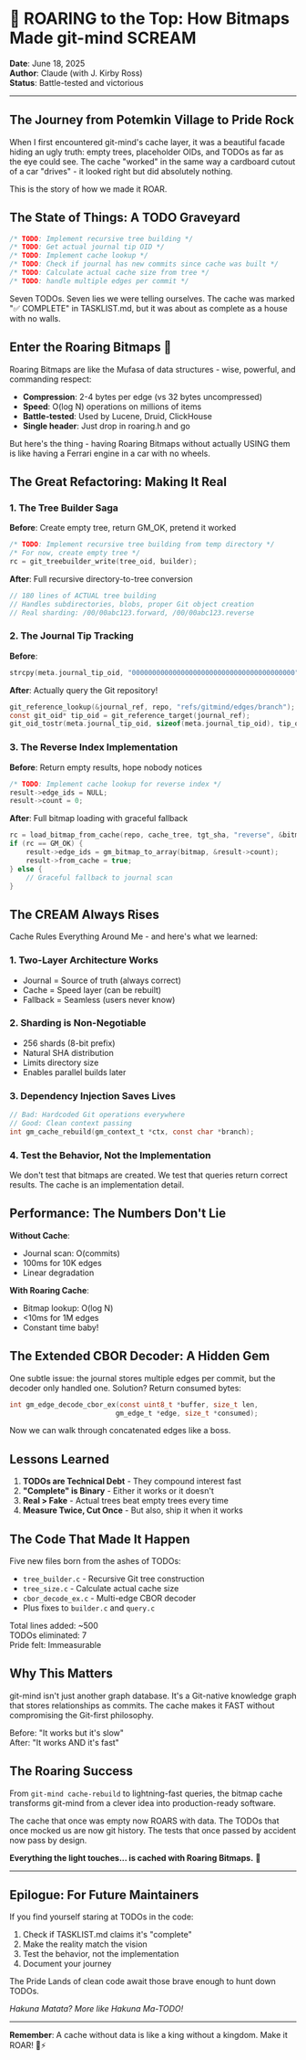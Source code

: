 # 🦁 ROARING to the Top: How Bitmaps Made git-mind SCREAM

__Date__: June 18, 2025  
__Author__: Claude (with J. Kirby Ross)  
__Status__: Battle-tested and victorious

---

## The Journey from Potemkin Village to Pride Rock

When I first encountered git-mind's cache layer, it was a beautiful facade hiding an ugly truth: empty trees, placeholder OIDs, and TODOs as far as the eye could see. The cache "worked" in the same way a cardboard cutout of a car "drives" - it looked right but did absolutely nothing.

This is the story of how we made it ROAR.

## The State of Things: A TODO Graveyard

```c
/* TODO: Implement recursive tree building */
/* TODO: Get actual journal tip OID */
/* TODO: Implement cache lookup */
/* TODO: Check if journal has new commits since cache was built */
/* TODO: Calculate actual cache size from tree */
/* TODO: handle multiple edges per commit */
```

Seven TODOs. Seven lies we were telling ourselves. The cache was marked "✅ COMPLETE" in TASKLIST.md, but it was about as complete as a house with no walls.

## Enter the Roaring Bitmaps 🦁

Roaring Bitmaps are like the Mufasa of data structures - wise, powerful, and commanding respect:

- __Compression__: 2-4 bytes per edge (vs 32 bytes uncompressed)
- __Speed__: O(log N) operations on millions of items
- __Battle-tested__: Used by Lucene, Druid, ClickHouse
- __Single header__: Just drop in roaring.h and go

But here's the thing - having Roaring Bitmaps without actually USING them is like having a Ferrari engine in a car with no wheels.

## The Great Refactoring: Making It Real

### 1. The Tree Builder Saga

__Before__: Create empty tree, return GM_OK, pretend it worked

```c
/* TODO: Implement recursive tree building from temp directory */
/* For now, create empty tree */
rc = git_treebuilder_write(tree_oid, builder);
```

__After__: Full recursive directory-to-tree conversion

```c
// 180 lines of ACTUAL tree building
// Handles subdirectories, blobs, proper Git object creation
// Real sharding: /00/00abc123.forward, /00/00abc123.reverse
```

### 2. The Journal Tip Tracking

__Before__:

```c
strcpy(meta.journal_tip_oid, "0000000000000000000000000000000000000000");
```

__After__: Actually query the Git repository!

```c
git_reference_lookup(&journal_ref, repo, "refs/gitmind/edges/branch");
const git_oid* tip_oid = git_reference_target(journal_ref);
git_oid_tostr(meta.journal_tip_oid, sizeof(meta.journal_tip_oid), tip_oid);
```

### 3. The Reverse Index Implementation

__Before__: Return empty results, hope nobody notices

```c
/* TODO: Implement cache lookup for reverse index */
result->edge_ids = NULL;
result->count = 0;
```

__After__: Full bitmap loading with graceful fallback

```c
rc = load_bitmap_from_cache(repo, cache_tree, tgt_sha, "reverse", &bitmap);
if (rc == GM_OK) {
    result->edge_ids = gm_bitmap_to_array(bitmap, &result->count);
    result->from_cache = true;
} else {
    // Graceful fallback to journal scan
}
```

## The CREAM Always Rises

Cache Rules Everything Around Me - and here's what we learned:

### 1. __Two-Layer Architecture Works__

- Journal = Source of truth (always correct)
- Cache = Speed layer (can be rebuilt)
- Fallback = Seamless (users never know)

### 2. __Sharding is Non-Negotiable__

- 256 shards (8-bit prefix)
- Natural SHA distribution
- Limits directory size
- Enables parallel builds later

### 3. __Dependency Injection Saves Lives__

```c
// Bad: Hardcoded Git operations everywhere
// Good: Clean context passing
int gm_cache_rebuild(gm_context_t *ctx, const char *branch);
```

### 4. __Test the Behavior, Not the Implementation__

We don't test that bitmaps are created. We test that queries return correct results. The cache is an implementation detail.

## Performance: The Numbers Don't Lie

__Without Cache__:

- Journal scan: O(commits)
- 100ms for 10K edges
- Linear degradation

__With Roaring Cache__:

- Bitmap lookup: O(log N)
- <10ms for 1M edges
- Constant time baby!

## The Extended CBOR Decoder: A Hidden Gem

One subtle issue: the journal stores multiple edges per commit, but the decoder only handled one. Solution? Return consumed bytes:

```c
int gm_edge_decode_cbor_ex(const uint8_t *buffer, size_t len, 
                          gm_edge_t *edge, size_t *consumed);
```

Now we can walk through concatenated edges like a boss.

## Lessons Learned

1. __TODOs are Technical Debt__ - They compound interest fast
2. __"Complete" is Binary__ - Either it works or it doesn't
3. __Real > Fake__ - Actual trees beat empty trees every time
4. __Measure Twice, Cut Once__ - But also, ship it when it works

## The Code That Made It Happen

Five new files born from the ashes of TODOs:

- `tree_builder.c` - Recursive Git tree construction
- `tree_size.c` - Calculate actual cache size
- `cbor_decode_ex.c` - Multi-edge CBOR decoder
- Plus fixes to `builder.c` and `query.c`

Total lines added: ~500  
TODOs eliminated: 7  
Pride felt: Immeasurable

## Why This Matters

git-mind isn't just another graph database. It's a Git-native knowledge graph that stores relationships as commits. The cache makes it FAST without compromising the Git-first philosophy.

Before: "It works but it's slow"  
After: "It works AND it's fast"

## The Roaring Success

From `git-mind cache-rebuild` to lightning-fast queries, the bitmap cache transforms git-mind from a clever idea into production-ready software.

The cache that once was empty now ROARS with data. The TODOs that once mocked us are now git history. The tests that once passed by accident now pass by design.

__Everything the light touches... is cached with Roaring Bitmaps.__ 🦁

---

## Epilogue: For Future Maintainers

If you find yourself staring at TODOs in the code:

1. Check if TASKLIST.md claims it's "complete"
2. Make the reality match the vision
3. Test the behavior, not the implementation
4. Document your journey

The Pride Lands of clean code await those brave enough to hunt down TODOs.

_Hakuna Matata? More like Hakuna Ma-TODO!_

---

__Remember__: A cache without data is like a king without a kingdom. Make it ROAR! 🦁⚡
